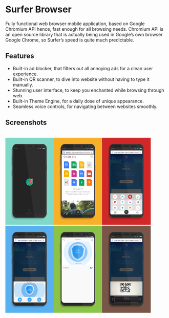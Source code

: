 # Surfer Browser
Fully functional web browser mobile application, based on Google Chromium API hence, fast enough for all browsing needs. Chromium API is an open source library that is actually being used in Google’s own browser Google Chrome, so Surfer’s speed is quite much predictable.

## Features
-	Built-in ad blocker, that filters out all annoying ads for a clean user experience.
-	Built-in QR scanner, to dive into website without having to type it manually.
-	Stunning user interface, to keep you enchanted while browsing through web.
-	Built-in Theme Engine, for a daily dose of unique appearance.
-	Seamless voice controls, for navigating between websites smoothly.

## Screenshots
<br>
<img src="screenshots/s.png" width="30%"><img src="screenshots/h.png" width="30%"><img src="screenshots/m.png" width="30%">
<img src="screenshots/a_mini.png" width="30%"><img src="screenshots/a_main.png" width="30%"><img src="screenshots/qr.png" width="30%">

